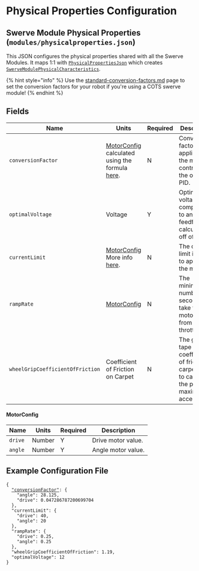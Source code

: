 # Physical Properties Configuration

## Swerve Module Physical Properties (`modules/physicalproperties.json`)

This JSON configures the physical properties shared with all the Swerve Modules. It maps 1:1 with [`PhysicalPropertiesJson`](https://broncbotz3481.github.io/YAGSL/swervelib/parser/json/PhysicalPropertiesJson.html) which creates [`SwerveModulePhysicalCharacteristics`](https://broncbotz3481.github.io/YAGSL/swervelib/parser/SwerveModulePhysicalCharacteristics.html).

{% hint style="info" %}
Use the [standard-conversion-factors.md](../standard-conversion-factors.md "mention") page to set the conversion factors for your robot if you're using a COTS swerve module!
{% endhint %}

## Fields

<table data-full-width="true"><thead><tr><th>Name</th><th>Units</th><th>Required</th><th>Description</th></tr></thead><tbody><tr><td><code>conversionFactor</code></td><td><a href="physical-properties-configuration.md#motorconfig">MotorConfig</a> calculated using the formula <a href="../../fundamentals/swerve-modules.md#conversion-factor">here</a>.</td><td>N</td><td>Conversion factor applied to the motor controller for the onboard PID.</td></tr><tr><td><code>optimalVoltage</code></td><td>Voltage</td><td>Y</td><td>Optimal voltage to compensate to and base feedforward calculations off of.</td></tr><tr><td><code>currentLimit</code></td><td><a href="physical-properties-configuration.md#motorconfig">MotorConfig</a> <br>More info <a href="../../fundamentals/swerve-modules.md#current-limiting">here</a>.</td><td>N</td><td>The current limit in AMPs to apply to the motors.</td></tr><tr><td><code>rampRate</code></td><td><a href="physical-properties-configuration.md#motorconfig">MotorConfig</a></td><td>N</td><td>The minimum number of seconds to take for the motor to go from 0 to full throttle.</td></tr><tr><td><code>wheelGripCoefficientOfFriction</code></td><td>Coefficient of Friction on Carpet</td><td>N</td><td>The grip tape coefficient of friction on carpet. Used to calculate the practical maximum acceleration.</td></tr></tbody></table>

#### MotorConfig

| Name    | Units  | Required | Description        |
| ------- | ------ | -------- | ------------------ |
| `drive` | Number | Y        | Drive motor value. |
| `angle` | Number | Y        | Angle motor value. |

## Example Configuration File

<pre class="language-json"><code class="lang-json">{
  <a data-footnote-ref href="#user-content-fn-1">"conversionFactor"</a>: {
	"angle": 28.125,
	"drive": 0.047286787200699704
  },
  "currentLimit": {
    "drive": 40,
    "angle": 20
  },
  "rampRate": {
    "drive": 0.25,
    "angle": 0.25
  },
  "wheelGripCoefficientOfFriction": 1.19,
  "optimalVoltage": 12
}
</code></pre>

[^1]: Can be found for COTS swerve modules in [standard-conversion-factors.md](../standard-conversion-factors.md "mention")
